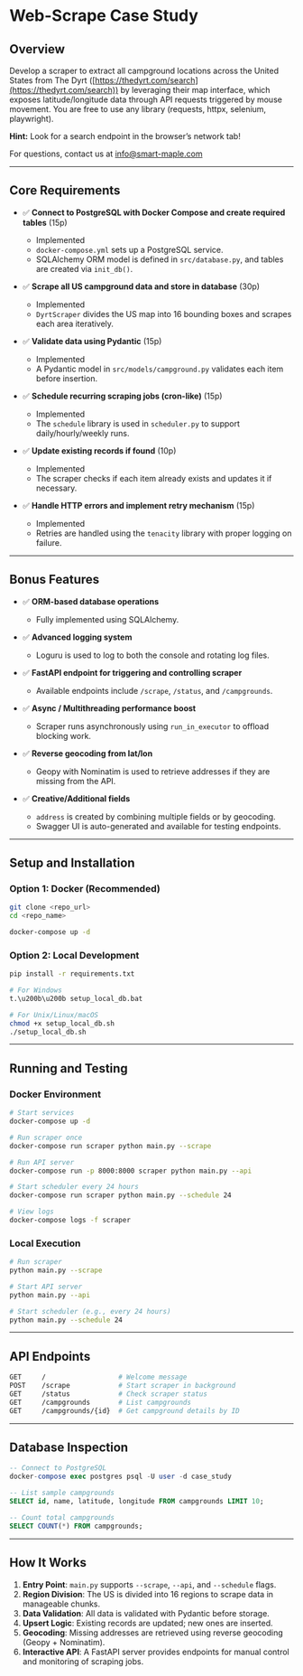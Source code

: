 # Web-Scrape Case Study

## Overview

Develop a scraper to extract all campground locations across the United States from The Dyrt ([https://thedyrt.com/search](https://thedyrt.com/search)) by leveraging their map interface, which exposes latitude/longitude data through API requests triggered by mouse movement. You are free to use any library (requests, httpx, selenium, playwright).

**Hint:** Look for a search endpoint in the browser’s network tab!

For questions, contact us at [info@smart-maple.com](mailto:info@smart-maple.com)

---

## Core Requirements

* ✅ **Connect to PostgreSQL with Docker Compose and create required tables** (15p)

  * Implemented
  * `docker-compose.yml` sets up a PostgreSQL service.
  * SQLAlchemy ORM model is defined in `src/database.py`, and tables are created via `init_db()`.

* ✅ **Scrape all US campground data and store in database** (30p)

  * Implemented
  * `DyrtScraper` divides the US map into 16 bounding boxes and scrapes each area iteratively.

* ✅ **Validate data using Pydantic** (15p)

  * Implemented
  * A Pydantic model in `src/models/campground.py` validates each item before insertion.

* ✅ **Schedule recurring scraping jobs (cron-like)** (15p)

  * Implemented
  * The `schedule` library is used in `scheduler.py` to support daily/hourly/weekly runs.

* ✅ **Update existing records if found** (10p)

  * Implemented
  * The scraper checks if each item already exists and updates it if necessary.

* ✅ **Handle HTTP errors and implement retry mechanism** (15p)

  * Implemented
  * Retries are handled using the `tenacity` library with proper logging on failure.

---

## Bonus Features

* ✅ **ORM-based database operations**

  * Fully implemented using SQLAlchemy.

* ✅ **Advanced logging system**

  * Loguru is used to log to both the console and rotating log files.

* ✅ **FastAPI endpoint for triggering and controlling scraper**

  * Available endpoints include `/scrape`, `/status`, and `/campgrounds`.

* ✅ **Async / Multithreading performance boost**

  * Scraper runs asynchronously using `run_in_executor` to offload blocking work.

* ✅ **Reverse geocoding from lat/lon**

  * Geopy with Nominatim is used to retrieve addresses if they are missing from the API.

* ✅ **Creative/Additional fields**

  * `address` is created by combining multiple fields or by geocoding.
  * Swagger UI is auto-generated and available for testing endpoints.

---

## Setup and Installation

### Option 1: Docker (Recommended)

```bash
git clone <repo_url>
cd <repo_name>

docker-compose up -d
```

### Option 2: Local Development

```bash
pip install -r requirements.txt

# For Windows
t.​\u200b\u200b setup_local_db.bat

# For Unix/Linux/macOS
chmod +x setup_local_db.sh
./setup_local_db.sh
```

---

## Running and Testing

### Docker Environment

```bash
# Start services
docker-compose up -d

# Run scraper once
docker-compose run scraper python main.py --scrape

# Run API server
docker-compose run -p 8000:8000 scraper python main.py --api

# Start scheduler every 24 hours
docker-compose run scraper python main.py --schedule 24

# View logs
docker-compose logs -f scraper
```

### Local Execution

```bash
# Run scraper
python main.py --scrape

# Start API server
python main.py --api

# Start scheduler (e.g., every 24 hours)
python main.py --schedule 24
```

---

## API Endpoints

```bash
GET     /                  # Welcome message
POST    /scrape            # Start scraper in background
GET     /status            # Check scraper status
GET     /campgrounds       # List campgrounds
GET     /campgrounds/{id}  # Get campground details by ID
```

---

## Database Inspection

```sql
-- Connect to PostgreSQL
docker-compose exec postgres psql -U user -d case_study

-- List sample campgrounds
SELECT id, name, latitude, longitude FROM campgrounds LIMIT 10;

-- Count total campgrounds
SELECT COUNT(*) FROM campgrounds;
```

---

## How It Works

1. **Entry Point**: `main.py` supports `--scrape`, `--api`, and `--schedule` flags.
2. **Region Division**: The US is divided into 16 regions to scrape data in manageable chunks.
3. **Data Validation**: All data is validated with Pydantic before storage.
4. **Upsert Logic**: Existing records are updated; new ones are inserted.
5. **Geocoding**: Missing addresses are retrieved using reverse geocoding (Geopy + Nominatim).
6. **Interactive API**: A FastAPI server provides endpoints for manual control and monitoring of scraping jobs.

